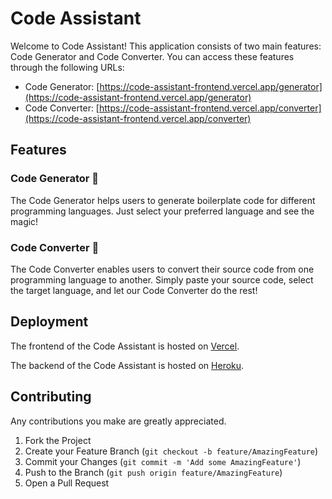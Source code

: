 # Code Assistant

Welcome to Code Assistant! This application consists of two main features: Code Generator and Code Converter. You can access these features through the following URLs:

- Code Generator: [https://code-assistant-frontend.vercel.app/generator](https://code-assistant-frontend.vercel.app/generator)
- Code Converter: [https://code-assistant-frontend.vercel.app/converter](https://code-assistant-frontend.vercel.app/converter)

## Features

### Code Generator 💎
The Code Generator helps users to generate boilerplate code for different programming languages. Just select your preferred language and see the magic!

### Code Converter 🔄
The Code Converter enables users to convert their source code from one programming language to another. Simply paste your source code, select the target language, and let our Code Converter do the rest!

## Deployment
The frontend of the Code Assistant is hosted on [Vercel](https://vercel.com/).

The backend of the Code Assistant is hosted on [Heroku](https://www.heroku.com/).

## Contributing
Any contributions you make are greatly appreciated.

1. Fork the Project
2. Create your Feature Branch (`git checkout -b feature/AmazingFeature`)
3. Commit your Changes (`git commit -m 'Add some AmazingFeature'`)
4. Push to the Branch (`git push origin feature/AmazingFeature`)
5. Open a Pull Request
